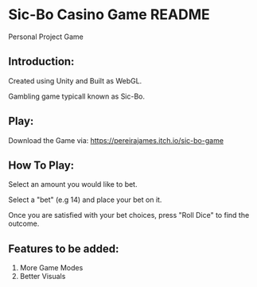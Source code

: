 # Sic-Bo Casino Game README
Personal Project Game

## Introduction:
Created using Unity and Built as WebGL.

Gambling game typicall known as Sic-Bo.

## Play:
Download the Game via: https://pereirajames.itch.io/sic-bo-game

## How To Play:
Select an amount you would like to bet.

Select a "bet" (e.g 14) and place your bet on it.

Once you are satisfied with your bet choices, press "Roll Dice" to find the outcome.

## Features to be added:
1) More Game Modes
2) Better Visuals

